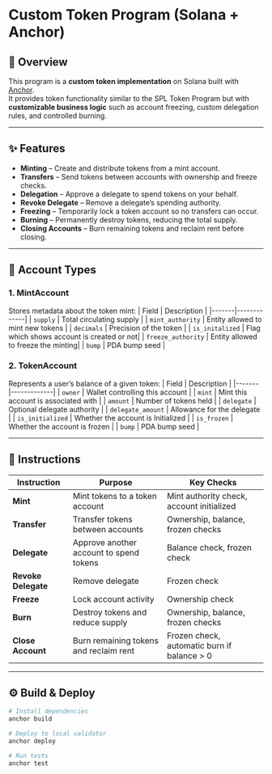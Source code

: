 # Custom Token Program (Solana + Anchor)

## 📌 Overview
This program is a **custom token implementation** on Solana built with [Anchor](https://www.anchor-lang.com/).  
It provides token functionality similar to the SPL Token Program but with **customizable business logic** such as account freezing, custom delegation rules, and controlled burning.

---

## ✨ Features
- **Minting** – Create and distribute tokens from a mint account.  
- **Transfers** – Send tokens between accounts with ownership and freeze checks.  
- **Delegation** – Approve a delegate to spend tokens on your behalf.  
- **Revoke Delegate** – Remove a delegate’s spending authority.  
- **Freezing** – Temporarily lock a token account so no transfers can occur.  
- **Burning** – Permanently destroy tokens, reducing the total supply.  
- **Closing Accounts** – Burn remaining tokens and reclaim rent before closing.

---

## 📂 Account Types

### 1. MintAccount
Stores metadata about the token mint:
| Field | Description |
|-------|-------------|
| `supply` | Total circulating supply |
| `mint_authority` | Entity allowed to mint new tokens |
| `decimals` | Precision of the token |
| `is_initalized` | Flag which shows account is created or not|
| `freeze_authority` | Entity allowed to freeze the minting|
| `bump` | PDA bump seed |


### 2. TokenAccount
Represents a user’s balance of a given token:
| Field | Description |
|-------|-------------|
| `owner` | Wallet controlling this account |
| `mint` | Mint this account is associated with |
| `amount` | Number of tokens held |
| `delegate` | Optional delegate authority |
| `delegate_amount` | Allowance for the delegate |
| `is_initialized` | Whether the account is Initialized |
| `is_frozen` | Whether the account is frozen |
| `bump` | PDA bump seed |

---

## 🔹 Instructions

| Instruction | Purpose | Key Checks |
|-------------|---------|------------|
| **Mint** | Mint tokens to a token account | Mint authority check, account initialized |
| **Transfer** | Transfer tokens between accounts | Ownership, balance, frozen checks |
| **Delegate** | Approve another account to spend tokens | Balance check, frozen check |
| **Revoke Delegate** | Remove delegate | Frozen check |
| **Freeze** | Lock account activity | Ownership check |
| **Burn** | Destroy tokens and reduce supply | Ownership, balance, frozen checks |
| **Close Account** | Burn remaining tokens and reclaim rent | Frozen check, automatic burn if balance > 0 |

---

## ⚙️ Build & Deploy

```bash
# Install dependencies
anchor build

# Deploy to local validator
anchor deploy

# Run tests
anchor test
```